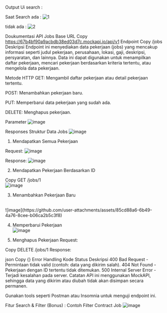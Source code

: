 Output Ui search : 

Saat Search ada : 
![1](https://github.com/user-attachments/assets/95c0ade5-e052-455c-bef4-e1dcc9fea8de)

tidak ada : 
![2](https://github.com/user-attachments/assets/3dbd5b6d-fdcf-4c52-a31e-8b5dafae3c4a)


Doukumentasi API Jobs
Base URL
Copy
https://67b4bf90a9acbdb38ed03d7c.mockapi.io/api/v1
Endpoint
Copy
/jobs
Deskripsi
Endpoint ini menyediakan data pekerjaan (jobs) yang mencakup informasi seperti judul pekerjaan, perusahaan, lokasi, gaji, deskripsi, persyaratan, dan lainnya. Data ini dapat digunakan untuk menampilkan daftar pekerjaan, mencari pekerjaan berdasarkan kriteria tertentu, atau mengelola data pekerjaan.

Metode HTTP
GET: Mengambil daftar pekerjaan atau detail pekerjaan tertentu.

POST: Menambahkan pekerjaan baru.

PUT: Memperbarui data pekerjaan yang sudah ada.

DELETE: Menghapus pekerjaan.

Parameter
![image](https://github.com/user-attachments/assets/d5fa7b38-bcdd-41bd-a7e3-1185a3c920e5)


Responses
Struktur Data Jobs
![image](https://github.com/user-attachments/assets/679ec3ce-86cb-47c1-a24c-16f0b7909ff3)



1. Mendapatkan Semua Pekerjaan
   
Request:
![image](https://github.com/user-attachments/assets/0582b396-6213-4d1a-a43e-2993fcd88edd)

Response:
![image](https://github.com/user-attachments/assets/1a41ac42-e0c7-4081-a93e-df113f9f9183)

2. Mendapatkan Pekerjaan Berdasarkan ID

Copy
GET /jobs/1
<br>
![image](https://github.com/user-attachments/assets/6fa80e41-6ed8-4145-b0cf-96ac7983ecb0)


3. Menambahkan Pekerjaan Baru

<br>
![image](https://github.com/user-attachments/assets/85cd88a6-6b49-4a76-8cee-b06ca2b5c3f8)


4. Memperbarui Pekerjaan
   <br>
![image](https://github.com/user-attachments/assets/53aaf3f5-175d-4be5-8da3-dfce04b21dbc)

6. Menghapus Pekerjaan
Request:

Copy
DELETE /jobs/1
Response:

json
Copy
{}
Error Handling
Kode Status	Deskripsi
400	Bad Request - Permintaan tidak valid (contoh: data yang dikirim salah).
404	Not Found - Pekerjaan dengan ID tertentu tidak ditemukan.
500	Internal Server Error - Terjadi kesalahan pada server.
Catatan
API ini menggunakan MockAPI, sehingga data yang dikirim atau diubah tidak akan disimpan secara permanen.

Gunakan tools seperti Postman atau Insomnia untuk menguji endpoint ini.



Fitur Search & Filter (Bonus) :
Contoh Filter Contract Job
![image](https://github.com/user-attachments/assets/be10eaff-4ed2-4e98-84a9-a89e2af950d4)

